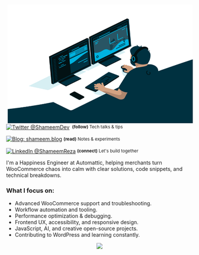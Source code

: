 
<img align="right" alt="GIF" src="https://github.com/shameemreza/shameemreza/blob/master/code.gif?raw=true" width="500" height="320" />

<div align="left">
    <p><a href="https://twitter.com/shameemdev/"><img alt="Twitter @ShameemDev" align="center" src="https://img.shields.io/badge/-@ShameemDev-gray.svg?colorA=6A788D&colorB=1da1f2&style=for-the-badge" /></a>&nbsp;<small> <strong>(follow)</strong> Tech talks & tips</small></p>
    <p><a href="https://shameem.blog/"><img alt="Blog: shameem.blog" align="center" src="https://img.shields.io/badge/-MY%20BLOG-gray.svg?colorA=6A788D&colorB=6A788D&style=for-the-badge" /></a>&nbsp;<small><strong>(read)</strong> Notes & experiments</small></p>
    <p><a href="https://www.linkedin.com/in/shameemreza/"><img alt="LinkedIn @ShameemReza" align="center" src="https://img.shields.io/badge/LINKEDIN-gray.svg?colorA=6A788D&colorB=6A788D&style=for-the-badge" /></a>&nbsp;<small><strong>(connect)</strong> Let's build together</small></p>
</div>

I'm a Happiness Engineer at Automattic, helping merchants turn WooCommerce chaos into calm with clear solutions, code snippets, and technical breakdowns.

### What I focus on:

- Advanced WooCommerce support and troubleshooting.
- Workflow automation and tooling.
- Performance optimization & debugging.
- Frontend UX, accessibility, and responsive design.
- JavaScript, AI, and creative open-source projects.
- Contributing to WordPress and learning constantly.

<p align="center">
  <a href="https://shameem.blog">
    <img src="https://skillicons.dev/icons?i=js,php,wordpress,tailwind,bootstrap,react,nextjs,git" />
  </a>
</p>
